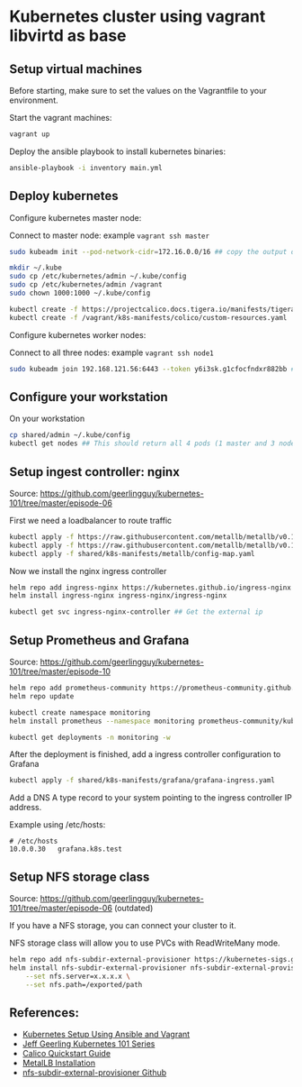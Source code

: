 # Kubernetes cluster using vagrant libvirtd as base


## Setup virtual machines

Before starting, make sure to set the values on the Vagrantfile to your environment.

Start the vagrant machines:

```bash
vagrant up
```

Deploy the ansible playbook to install kubernetes binaries:

```bash
ansible-playbook -i inventory main.yml
```

## Deploy kubernetes

Configure kubernetes master node:

Connect to master node: example `vagrant ssh master`

```bash
sudo kubeadm init --pod-network-cidr=172.16.0.0/16 ## copy the output of this command to setup the nodes later

mkdir ~/.kube
sudo cp /etc/kubernetes/admin ~/.kube/config
sudo cp /etc/kubernetes/admin /vagrant
sudo chown 1000:1000 ~/.kube/config

kubectl create -f https://projectcalico.docs.tigera.io/manifests/tigera-operator.yaml
kubectl create -f /vagrant/k8s-manifests/colico/custom-resources.yaml
```

Configure kubernetes worker nodes:

Connect to all three nodes: example `vagrant ssh node1`

```bash
sudo kubeadm join 192.168.121.56:6443 --token y6i3sk.g1cfocfndxr882bb ## this command is an example, use the output of the master node 
```

## Configure your workstation

On your workstation

```bash
cp shared/admin ~/.kube/config
kubectl get nodes ## This should return all 4 pods (1 master and 3 nodes)
```

## Setup ingest controller: nginx

Source: https://github.com/geerlingguy/kubernetes-101/tree/master/episode-06

First we need a loadbalancer to route traffic

```bash
kubectl apply -f https://raw.githubusercontent.com/metallb/metallb/v0.11.0/manifests/namespace.yaml
kubectl apply -f https://raw.githubusercontent.com/metallb/metallb/v0.11.0/manifests/metallb.yaml
kubectl apply -f shared/k8s-manifests/metallb/config-map.yaml
```

Now we install the nginx ingress controller

```bash
helm repo add ingress-nginx https://kubernetes.github.io/ingress-nginx
helm install ingress-nginx ingress-nginx/ingress-nginx

kubectl get svc ingress-nginx-controller ## Get the external ip
```

## Setup Prometheus and Grafana

Source: https://github.com/geerlingguy/kubernetes-101/tree/master/episode-10

```bash
helm repo add prometheus-community https://prometheus-community.github.io/helm-charts
helm repo update

kubectl create namespace monitoring
helm install prometheus --namespace monitoring prometheus-community/kube-prometheus-stack

kubectl get deployments -n monitoring -w
```

After the deployment is finished, add a ingress controller configuration to Grafana

```bash
kubectl apply -f shared/k8s-manifests/grafana/grafana-ingress.yaml
```

Add a DNS A type record to your system pointing to the ingress controller IP address.

Example using /etc/hosts:
```config
# /etc/hosts
10.0.0.30   grafana.k8s.test
```

## Setup NFS storage class

Source: https://github.com/geerlingguy/kubernetes-101/tree/master/episode-06 (outdated)

If you have a NFS storage, you can connect your cluster to it.

NFS storage class will allow you to use PVCs with ReadWriteMany mode.

```bash
helm repo add nfs-subdir-external-provisioner https://kubernetes-sigs.github.io/nfs-subdir-external-provisioner/
helm install nfs-subdir-external-provisioner nfs-subdir-external-provisioner/nfs-subdir-external-provisioner \
    --set nfs.server=x.x.x.x \
    --set nfs.path=/exported/path
```


## References:

* [Kubernetes Setup Using Ansible and Vagrant](https://kubernetes.io/blog/2019/03/15/kubernetes-setup-using-ansible-and-vagrant/)
* [Jeff Geerling Kubernetes 101 Series](https://github.com/geerlingguy/kubernetes-101)
* [Calico Quickstart Guide](https://projectcalico.docs.tigera.io/getting-started/kubernetes/quickstart)
* [MetalLB Installation](https://metallb.universe.tf/installation/)
* [nfs-subdir-external-provisioner Github](https://github.com/kubernetes-sigs/nfs-subdir-external-provisioner)